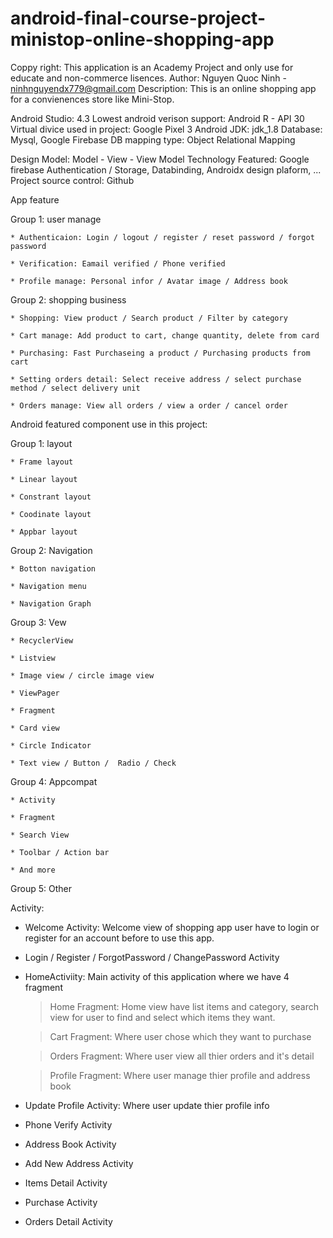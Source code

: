 # android-final-course-project-ministop-online-shopping-app

Coppy right: This application is an Academy Project and only use for educate and non-commerce lisences.
Author: Nguyen Quoc Ninh - ninhnguyendx779@gmail.com
Description: This is an online shopping app for a convienences store like Mini-Stop.

Android Studio: 4.3
Lowest android verison support: Android R - API 30
Virtual divice used in project: Google Pixel 3
Android JDK: jdk_1.8
Database: Mysql, Google Firebase
DB mapping type: Object Relational Mapping

Design Model: Model - View - View Model
Technology Featured: Google firebase Authentication / Storage, Databinding, Androidx design plaform, ...
Project source control: Github

App feature

  Group 1: user manage 
    
    * Authenticaion: Login / logout / register / reset password / forgot password
    
    * Verification: Eamail verified / Phone verified
    
    * Profile manage: Personal infor / Avatar image / Address book
  
  Group 2: shopping business 
    
    * Shopping: View product / Search product / Filter by category
    
    * Cart manage: Add product to cart, change quantity, delete from card
    
    * Purchasing: Fast Purchaseing a product / Purchasing products from cart
    
    * Setting orders detail: Select receive address / select purchase method / select delivery unit
    
    * Orders manage: View all orders / view a order / cancel order

Android featured component use in this project:

  Group 1: layout
    
    * Frame layout 
    
    * Linear layout 
    
    * Constrant layout
    
    * Coodinate layout
    
    * Appbar layout 

  Group 2: Navigation 
    
    * Botton navigation 
    
    * Navigation menu 
    
    * Navigation Graph 

  Group 3: Vew 
    
    * RecyclerView 
    
    * Listview 
    
    * Image view / circle image view
    
    * ViewPager 
    
    * Fragment 
    
    * Card view 
    
    * Circle Indicator 
    
    * Text view / Button /  Radio / Check

  Group 4: Appcompat 
    
    * Activity 
    
    * Fragment 
    
    * Search View 
    
    * Toolbar / Action bar
    
    * And more

  Group 5: Other 

Activity:
  
  * Welcome Activity: Welcome view of shopping app user have to login or register for an account before to use this app.
 
  * Login / Register / ForgotPassword / ChangePassword Activity
 
  * HomeActiviity: Main activity of this application where we have 4 fragment
    
    > Home Fragment: Home view have list items and category, search view for user to find and select which items they want.
    
    > Cart Fragment: Where user chose which they want to purchase
    
    > Orders Fragment: Where user view all thier orders and it's detail
    
    > Profile Fragment: Where user manage thier profile and address book
  
  * Update Profile Activity: Where user update thier profile info
  
  * Phone Verify Activity 
  
  * Address Book Activity
  
  * Add New Address Activity
  
  * Items Detail Activity 
  
  * Purchase Activity
  
  * Orders Detail Activity 
  

